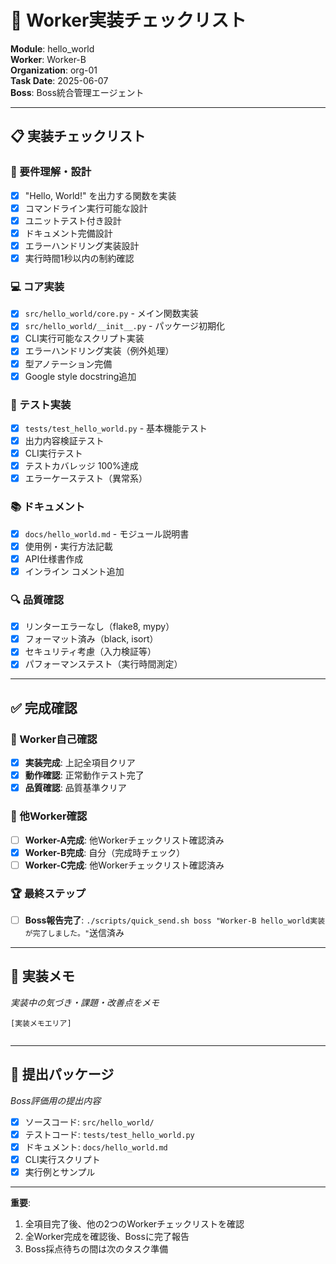 # 🤖 Worker実装チェックリスト

**Module**: hello_world  
**Worker**: Worker-B  
**Organization**: org-01  
**Task Date**: 2025-06-07  
**Boss**: Boss統合管理エージェント

---

## 📋 実装チェックリスト

### 🎯 要件理解・設計
- [x] "Hello, World!" を出力する関数を実装
- [x] コマンドライン実行可能な設計
- [x] ユニットテスト付き設計
- [x] ドキュメント完備設計
- [x] エラーハンドリング実装設計
- [x] 実行時間1秒以内の制約確認

### 💻 コア実装
- [x] `src/hello_world/core.py` - メイン関数実装
- [x] `src/hello_world/__init__.py` - パッケージ初期化
- [x] CLI実行可能なスクリプト実装
- [x] エラーハンドリング実装（例外処理）
- [x] 型アノテーション完備
- [x] Google style docstring追加

### 🧪 テスト実装
- [x] `tests/test_hello_world.py` - 基本機能テスト
- [x] 出力内容検証テスト
- [x] CLI実行テスト
- [x] テストカバレッジ 100%達成
- [x] エラーケーステスト（異常系）

### 📚 ドキュメント
- [x] `docs/hello_world.md` - モジュール説明書
- [x] 使用例・実行方法記載
- [x] API仕様書作成
- [x] インライン コメント追加

### 🔍 品質確認
- [x] リンターエラーなし（flake8, mypy）
- [x] フォーマット済み（black, isort）
- [x] セキュリティ考慮（入力検証等）
- [x] パフォーマンステスト（実行時間測定）

---

## ✅ 完成確認

### 🎯 Worker自己確認
- [x] **実装完成**: 上記全項目クリア
- [x] **動作確認**: 正常動作テスト完了
- [x] **品質確認**: 品質基準クリア

### 👥 他Worker確認
- [ ] **Worker-A完成**: 他Workerチェックリスト確認済み
- [x] **Worker-B完成**: 自分（完成時チェック）  
- [ ] **Worker-C完成**: 他Workerチェックリスト確認済み

### 🏆 最終ステップ
- [ ] **Boss報告完了**: `./scripts/quick_send.sh boss "Worker-B hello_world実装が完了しました。"`送信済み

---

## 📝 実装メモ
*実装中の気づき・課題・改善点をメモ*

```
[実装メモエリア]


```

---

## 🚀 提出パッケージ
*Boss評価用の提出内容*

- [x] ソースコード: `src/hello_world/`
- [x] テストコード: `tests/test_hello_world.py`
- [x] ドキュメント: `docs/hello_world.md`
- [x] CLI実行スクリプト
- [x] 実行例とサンプル

---

**重要**: 
1. 全項目完了後、他の2つのWorkerチェックリストを確認
2. 全Worker完成を確認後、Bossに完了報告
3. Boss採点待ちの間は次のタスク準備